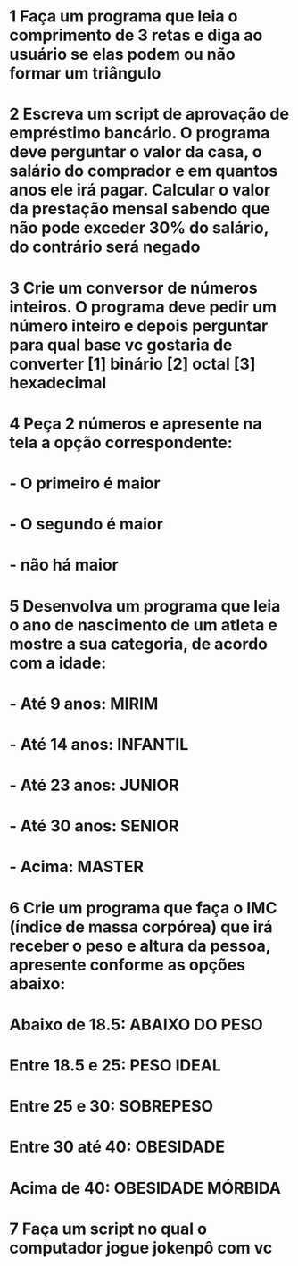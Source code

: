 # 1 Faça um programa que leia o comprimento de 3 retas e diga ao usuário se elas podem ou não formar um triângulo

# 2 Escreva um script de aprovação de empréstimo bancário. O programa deve perguntar o valor da casa, o salário do comprador e em quantos anos ele irá pagar. Calcular o valor da prestação mensal sabendo que não pode exceder 30% do salário, do contrário será negado

# 3 Crie um conversor de números inteiros. O programa deve pedir um número inteiro e depois perguntar para qual base vc gostaria de converter [1] binário [2] octal [3] hexadecimal

# 4 Peça 2 números e apresente na tela a opção correspondente:
# - O primeiro é maior
# - O segundo é maior
# - não há maior

# 5 Desenvolva um programa que leia o ano de nascimento de um atleta e mostre a sua categoria, de acordo com a idade:
# - Até 9 anos: MIRIM
# - Até 14 anos: INFANTIL
# - Até 23 anos: JUNIOR
# - Até 30 anos: SENIOR
# - Acima: MASTER

# 6 Crie um programa que faça o IMC (índice de massa corpórea) que irá receber o peso e altura da pessoa, apresente conforme as opções abaixo:
# Abaixo de 18.5: ABAIXO DO PESO
# Entre 18.5 e 25: PESO IDEAL
# Entre 25 e 30: SOBREPESO
# Entre 30 até 40: OBESIDADE
# Acima de 40: OBESIDADE MÓRBIDA

# 7 Faça um script no qual o computador jogue jokenpô com vc